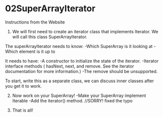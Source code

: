 # 02SuperArrayIterator

Instructions from the Website

1. We will first need to create an iterator class that implements Iterator<String>. We will call this class SuperArrayIterator. 

The superArrayIterator needs to know:
-Which SuperArray is it looking at
-Which element is it up to

It needs to have: 
-A constructor to initialize the state of the iterator. 
-Iterator interface methods ( hasNext, next, and remove. See the iterator<T> documentation for more information.) 
-The remove should be unsupported. 

To start, write this as a separate class, we can discuss inner classes after you get it to work.

2. Now work on your SuperArray!
-Make your SuperArray implement Iterable<String>
-Add the iterator() method.  //SORRY! fixed the typo

3. That is all! 
